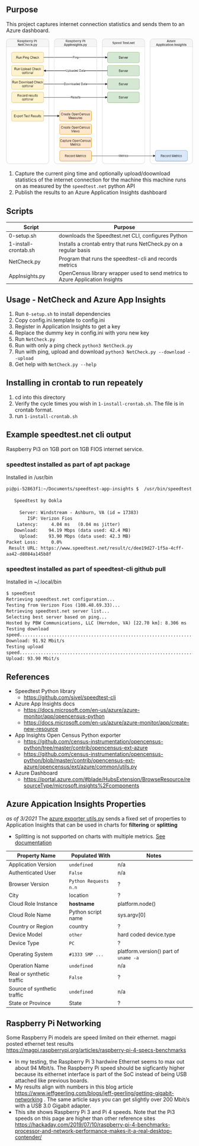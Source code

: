 ## Purpose
This project captures internet connection statistics and sends them to an Azure dashboard.

![Script Flow](./images/NetCheck-AppInsights.png)

1. Capture the current ping time and optionally upload/doownload statistics of the internet connection for the machine this machine runs on as measured by the `speedtest.net` python API 
1. Publish the results to an Azure Application Insights dashboard

## Scripts
| Script | Purpose |
| - | - |
| 0-setup.sh | downloads the Speedtest.net CLI, configures Python |
| 1-install-crontab.sh | Installs a crontab entry that runs NetCheck.py on a regular basis |
| NetCheck.py | Program that runs the speedtest-cli and records metrics |
| AppInsights.py | OpenCensus library wrapper used to send metrics to Azure Application Insights | 

## Usage - NetCheck and Azure App Insights
1. Run `0-setup.sh` to install dependencies
1. Copy config.ini.template to config.ini
1. Register in Application Insights to get a key
1. Replace the dummy key in config.ini with yoru new key
1. Run `NetCheck.py`
  1. Run with only a ping check `python3 NetCheck.py `
  1. Run with ping, upload and download `python3 NetCheck.py --download --upload`
  1. Get help with `NetCheck.py --help`

## Installing in crontab to run repeately
1. cd into this directory
1. Verify the cycle times you wish in `1-install-crontab.sh`.  The file is in crontab format.
1. run `1-install-crontab.sh`

## Example speedtest.net cli output
Raspberry Pi3 on 1GB port on 1GB FIOS internet service.

### speedtest installed as part of apt package
Installed in /usr/bin
```
pi@pi-52863f1:~/Documents/speedtest-app-insights $  /usr/bin/speedtest

   Speedtest by Ookla

     Server: Windstream - Ashburn, VA (id = 17383)
        ISP: Verizon Fios
    Latency:     4.04 ms   (0.04 ms jitter)
   Download:    94.19 Mbps (data used: 42.4 MB)                               
     Upload:    93.90 Mbps (data used: 42.3 MB)                               
Packet Loss:     0.0%
 Result URL: https://www.speedtest.net/result/c/dee19d27-1f5a-4cff-aa42-d8084a145b8f
```

### speedtest installed as part of speedtest-cli github pull
Installed in ~/.local/bin
```
$ speedtest
Retrieving speedtest.net configuration...
Testing from Verizon Fios (108.48.69.33)...
Retrieving speedtest.net server list...
Selecting best server based on ping...
Hosted by PBW Communications, LLC (Herndon, VA) [22.70 km]: 8.306 ms
Testing download speed................................................................................
Download: 91.92 Mbit/s
Testing upload speed......................................................................................................
Upload: 93.90 Mbit/s
```

## References
* Speedtest Python library
    * https://github.com/sivel/speedtest-cli
* Azure App Insights docs
    * https://docs.microsoft.com/en-us/azure/azure-monitor/app/opencensus-python
    * https://docs.microsoft.com/en-us/azure/azure-monitor/app/create-new-resource
* App Insights Open Census Python exporter
    * https://github.com/census-instrumentation/opencensus-python/tree/master/contrib/opencensus-ext-azure
    * https://github.com/census-instrumentation/opencensus-python/blob/master/contrib/opencensus-ext-azure/opencensus/ext/azure/common/utils.py
* Azure Dashboard
    * https://portal.azure.com/#blade/HubsExtension/BrowseResource/resourceType/microsoft.insights%2Fcomponents

## Azure Appication Insights Properties 
_as of 3/2021_
The [azure exporter utils.py](https://github.com/census-instrumentation/opencensus-python/blob/master/contrib/opencensus-ext-azure/opencensus/ext/azure/common/utils.py) sends a fixed set of properties to Application Insights that can be used in charts for **filtering** or **splitting**
* Splitting is not supported on charts with multiple metrics. [See documentation](https://docs.microsoft.com/en-us/azure/azure-monitor/essentials/metrics-charts)

| Property Name | Populated With | Notes |
| - | - | - |
| Application Version | `undefined` | n/a |
| Authenticated User | `False` | n/a |
| Browser Version | `Python Requests n.n` | ? |
| City | location | ? | 
| Cloud Role Instance | **hostname** | platform.node() |
| Cloud Role Name | Python script name | sys.argv[0] |
| Country or Region | country | ? |
| Device Model | `other` | hard coded device.type |
| Device Type | `PC` | ? |
| Operating System | `#1333 SMP ...` | platform.version() part of `uname -a` |
| Operation Name | `undefined` | n/a |
| Real or synthetic traffic | `False` | ? |
| Source of synthetic traffic | `undefined` | n/a |
| State or Province | State | ? |


## Raspberry Pi Networking
Some Raspberry Pi models are speed limited on their ethernet. magpi posted ethernet test results https://magpi.raspberrypi.org/articles/raspberry-pi-4-specs-benchmarks

* In my testing, the Raspberry Pi 3 hardwire Ethernet seems to max out about 94 Mbit/s. The Raspberry Pi speed should be sigficantly higher because its eithernet interface is part of the SoC instead of being USB attached like previous boards.
* My results align with numbers in this blog article https://www.jeffgeerling.com/blogs/jeff-geerling/getting-gigabit-networking . The same article says you can get slightly over 200 Mbit/s with a USB 3.0 Gigabit adapter.  
* This site shows Raspberry Pi 3 and Pi 4 speeds. Note that the Pi3 speeds on this page are higher than other reference sites https://hackaday.com/2019/07/10/raspberry-pi-4-benchmarks-processor-and-network-performance-makes-it-a-real-desktop-contender/ 


